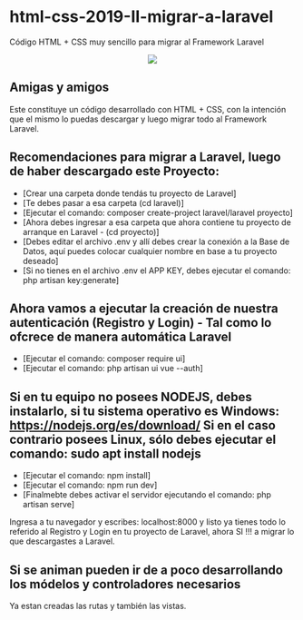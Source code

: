 # html-css-2019-II-migrar-a-laravel
Código HTML + CSS muy sencillo para migrar al Framework Laravel

<p align="center"><img src="http://cedavilu.com/wp-content/uploads/2019/11/logo_daniel.png width="400"></p>

## Amigas y amigos

Este constituye un código desarrollado con HTML + CSS, con la intención que el mismo lo puedas descargar y luego migrar todo al Framework Laravel.

## Recomendaciones para migrar a Laravel, luego de haber descargado este Proyecto:

- [Crear una carpeta donde tendás tu proyecto de Laravel]
- [Te debes pasar a esa carpeta (cd laravel)]
- [Ejecutar el comando: composer create-project laravel/laravel proyecto]
- [Ahora debes ingresar a esa carpeta que ahora contiene tu proyecto de arranque en Laravel - (cd proyecto)]
- [Debes editar el archivo .env y allí debes crear la conexión a la Base de Datos, aquí puedes colocar cualquier nombre en base a tu proyecto deseado]
- [Si no tienes en el archivo .env el APP KEY, debes ejecutar el comando: php artisan key:generate]

## Ahora vamos a ejecutar la creación de nuestra autenticación (Registro y Login) - Tal como lo ofcrece de manera automática Laravel

- [Ejecutar el comando: composer require ui]
- [Ejecutar el comando: php artisan ui vue --auth]

## Si en tu equipo no posees NODEJS, debes instalarlo, si tu sistema operativo es Windows: https://nodejs.org/es/download/ Si en el caso contrario posees Linux, sólo debes ejecutar el comando: sudo apt install nodejs

- [Ejecutar el comando: npm install]
- [Ejecutar el comando: npm run dev]
- [Finalmebte debes activar el servidor ejecutando el comando: php artisan serve]

Ingresa a tu navegador y escribes: localhost:8000 y listo ya tienes todo lo referido al Registro y Login en tu proyecto de Laravel, ahora SI !!! a migrar lo que descargastes a Laravel.








## Si se animan pueden ir de a poco desarrollando los módelos y controladores necesarios

Ya estan creadas las rutas y también las vistas.
